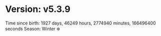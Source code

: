 # Version: v5.3.9
Time since birth: 1927 days, 46249 hours, 2774940 minutes, 166496400 seconds
Season: Winter ❄️
